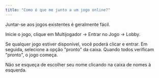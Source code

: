 ```yaml
---
title: "Como é que me junto a um jogo online?"
---
```


Juntar-se aos jogos existentes é geralmente fácil.

Inicie o jogo, clique em Multijogador → Entrar no Jogo → Lobby.

Se qualquer jogo estiver disponível, você poderá clicar e entrar. Em seguida, selecione a opção "pronto" da caixa. Quando todos verificam "pronto", o jogo começa.

Não se esqueça de escolher seu nome clicando na caixa de nomes à esquerda. 

